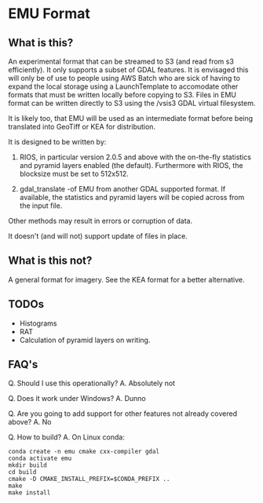 # EMU Format

## What is this?

An experimental format that can be streamed to S3 (and read from s3 efficiently). 
It only supports a subset of GDAL features. It is envisaged this will only be of use
to people using AWS Batch who are sick of having to expand the local storage
using a LaunchTemplate to accomodate other formats that must be written 
locally before copying to S3. Files in EMU format can be written directly to S3
using the /vsis3 GDAL virtual filesystem.

It is likely too, that EMU will be used as an intermediate format before 
being translated into GeoTiff or KEA for distribution. 


It is designed to be written by:

1. RIOS, in particular version 2.0.5 and above
with the on-the-fly statistics and pyramid layers enabled (the default). 
Furthermore with RIOS, the blocksize must be set to 512x512.

2. gdal_translate -of EMU from another GDAL supported format. If available,
the statistics and pyramid layers will be copied across from the input file.

Other methods may result in errors or corruption of data. 

It doesn't (and will not) support update of files in place. 

## What is this not?

A general format for imagery. See the KEA format for a better alternative.

## TODOs

- Histograms
- RAT
- Calculation of pyramid layers on writing.

## FAQ's

Q. Should I use this operationally?
A. Absolutely not

Q. Does it work under Windows?
A. Dunno

Q. Are you going to add support for other features not already covered above?
A. No

Q. How to build?
A. On Linux conda:
```
conda create -n emu cmake cxx-compiler gdal
conda activate emu
mkdir build
cd build
cmake -D CMAKE_INSTALL_PREFIX=$CONDA_PREFIX ..
make
make install
```

